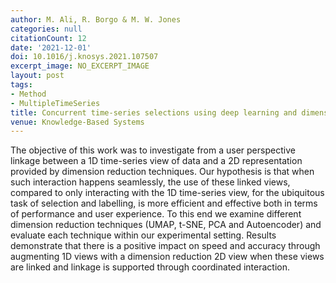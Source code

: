 ```yaml
---
author: M. Ali, R. Borgo & M. W. Jones
categories: null
citationCount: 12
date: '2021-12-01'
doi: 10.1016/j.knosys.2021.107507
excerpt_image: NO_EXCERPT_IMAGE
layout: post
tags:
- Method
- MultipleTimeSeries
title: Concurrent time-series selections using deep learning and dimension reduction
venue: Knowledge-Based Systems
---
```

The objective of this work was to investigate from a user perspective linkage between a 1D time-series view of data and a 2D representation provided by dimension reduction techniques. Our hypothesis is that when such interaction happens seamlessly, the use of these linked views, compared to only interacting with the 1D time-series view, for the ubiquitous task of selection and labelling, is more efficient and effective both in terms of performance and user experience. To this end we examine different dimension reduction techniques (UMAP, t-SNE, PCA and Autoencoder) and evaluate each technique within our experimental setting. Results demonstrate that there is a positive impact on speed and accuracy through augmenting 1D views with a dimension reduction 2D view when these views are linked and linkage is supported through coordinated interaction.
